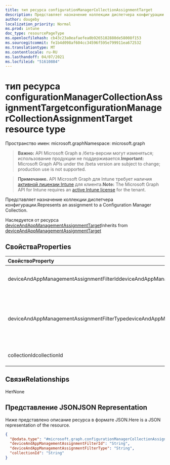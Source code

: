 ```yaml
---
title: тип ресурса configurationManagerCollectionAssignmentTarget
description: Представляет назначение коллекции диспетчера конфигурации.
author: dougeby
localization_priority: Normal
ms.prod: intune
doc_type: resourcePageType
ms.openlocfilehash: cb43c23a0eafaefea0b9265102880de58008f153
ms.sourcegitcommit: fe1b4d098af604cc34596f595e799911ea672532
ms.translationtype: MT
ms.contentlocale: ru-RU
ms.lasthandoff: 04/07/2021
ms.locfileid: "51610884"
---
```

# <a name="configurationmanagercollectionassignmenttarget-resource-type"></a><span data-ttu-id="a54f1-103">тип ресурса configurationManagerCollectionAssignmentTarget</span><span class="sxs-lookup"><span data-stu-id="a54f1-103">configurationManagerCollectionAssignmentTarget resource type</span></span>

<span data-ttu-id="a54f1-104">Пространство имен: microsoft.graph</span><span class="sxs-lookup"><span data-stu-id="a54f1-104">Namespace: microsoft.graph</span></span>

> <span data-ttu-id="a54f1-105">**Важно:** API Microsoft Graph в /бета-версии могут изменяться; использование продукции не поддерживается.</span><span class="sxs-lookup"><span data-stu-id="a54f1-105">**Important:** Microsoft Graph APIs under the /beta version are subject to change; production use is not supported.</span></span>

> <span data-ttu-id="a54f1-106">**Примечание.** API Microsoft Graph для Intune требует наличия [активной лицензии Intune](https://go.microsoft.com/fwlink/?linkid=839381) для клиента.</span><span class="sxs-lookup"><span data-stu-id="a54f1-106">**Note:** The Microsoft Graph API for Intune requires an [active Intune license](https://go.microsoft.com/fwlink/?linkid=839381) for the tenant.</span></span>

<span data-ttu-id="a54f1-107">Представляет назначение коллекции диспетчера конфигурации.</span><span class="sxs-lookup"><span data-stu-id="a54f1-107">Represents an assignment to a Configuration Manager Collection.</span></span>


<span data-ttu-id="a54f1-108">Наследуется от ресурса [deviceAndAppManagementAssignmentTarget](../resources/intune-devices-deviceandappmanagementassignmenttarget.md)</span><span class="sxs-lookup"><span data-stu-id="a54f1-108">Inherits from [deviceAndAppManagementAssignmentTarget](../resources/intune-devices-deviceandappmanagementassignmenttarget.md)</span></span>

## <a name="properties"></a><span data-ttu-id="a54f1-109">Свойства</span><span class="sxs-lookup"><span data-stu-id="a54f1-109">Properties</span></span>
|<span data-ttu-id="a54f1-110">Свойство</span><span class="sxs-lookup"><span data-stu-id="a54f1-110">Property</span></span>|<span data-ttu-id="a54f1-111">Тип</span><span class="sxs-lookup"><span data-stu-id="a54f1-111">Type</span></span>|<span data-ttu-id="a54f1-112">Описание</span><span class="sxs-lookup"><span data-stu-id="a54f1-112">Description</span></span>|
|:---|:---|:---|
|<span data-ttu-id="a54f1-113">deviceAndAppManagementAssignmentFilterId</span><span class="sxs-lookup"><span data-stu-id="a54f1-113">deviceAndAppManagementAssignmentFilterId</span></span>|<span data-ttu-id="a54f1-114">String</span><span class="sxs-lookup"><span data-stu-id="a54f1-114">String</span></span>|<span data-ttu-id="a54f1-115">Id фильтра для целевого назначения.</span><span class="sxs-lookup"><span data-stu-id="a54f1-115">The Id of the filter for the target assignment.</span></span> <span data-ttu-id="a54f1-116">Унаследованный от [deviceAndAppManagementAssignmentTarget](../resources/intune-devices-deviceandappmanagementassignmenttarget.md)</span><span class="sxs-lookup"><span data-stu-id="a54f1-116">Inherited from [deviceAndAppManagementAssignmentTarget](../resources/intune-devices-deviceandappmanagementassignmenttarget.md)</span></span>|
|<span data-ttu-id="a54f1-117">deviceAndAppManagementAssignmentFilterType</span><span class="sxs-lookup"><span data-stu-id="a54f1-117">deviceAndAppManagementAssignmentFilterType</span></span>|[<span data-ttu-id="a54f1-118">deviceAndAppManagementAssignmentFilterType</span><span class="sxs-lookup"><span data-stu-id="a54f1-118">deviceAndAppManagementAssignmentFilterType</span></span>](../resources/intune-devices-deviceandappmanagementassignmentfiltertype.md)|<span data-ttu-id="a54f1-119">Тип фильтра целевого назначения, то есть исключить или включить.</span><span class="sxs-lookup"><span data-stu-id="a54f1-119">The type of filter of the target assignment i.e. Exclude or Include.</span></span> <span data-ttu-id="a54f1-120">Наследуется [от deviceAndAppManagementAssignmentTarget](../resources/intune-devices-deviceandappmanagementassignmenttarget.md).</span><span class="sxs-lookup"><span data-stu-id="a54f1-120">Inherited from [deviceAndAppManagementAssignmentTarget](../resources/intune-devices-deviceandappmanagementassignmenttarget.md).</span></span> <span data-ttu-id="a54f1-121">Возможные значения: `none`, `include`, `exclude`.</span><span class="sxs-lookup"><span data-stu-id="a54f1-121">Possible values are: `none`, `include`, `exclude`.</span></span>|
|<span data-ttu-id="a54f1-122">collectionId</span><span class="sxs-lookup"><span data-stu-id="a54f1-122">collectionId</span></span>|<span data-ttu-id="a54f1-123">String</span><span class="sxs-lookup"><span data-stu-id="a54f1-123">String</span></span>|<span data-ttu-id="a54f1-124">Ид коллекции, который является объектом назначения.</span><span class="sxs-lookup"><span data-stu-id="a54f1-124">The collection Id that is the target of the assignment.</span></span>|

## <a name="relationships"></a><span data-ttu-id="a54f1-125">Связи</span><span class="sxs-lookup"><span data-stu-id="a54f1-125">Relationships</span></span>
<span data-ttu-id="a54f1-126">Нет</span><span class="sxs-lookup"><span data-stu-id="a54f1-126">None</span></span>

## <a name="json-representation"></a><span data-ttu-id="a54f1-127">Представление JSON</span><span class="sxs-lookup"><span data-stu-id="a54f1-127">JSON Representation</span></span>
<span data-ttu-id="a54f1-128">Ниже представлено описание ресурса в формате JSON.</span><span class="sxs-lookup"><span data-stu-id="a54f1-128">Here is a JSON representation of the resource.</span></span>
<!-- {
  "blockType": "resource",
  "@odata.type": "microsoft.graph.configurationManagerCollectionAssignmentTarget"
}
-->
``` json
{
  "@odata.type": "#microsoft.graph.configurationManagerCollectionAssignmentTarget",
  "deviceAndAppManagementAssignmentFilterId": "String",
  "deviceAndAppManagementAssignmentFilterType": "String",
  "collectionId": "String"
}
```




